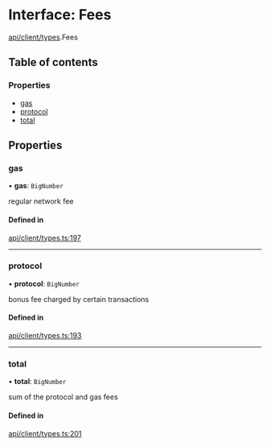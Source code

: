 # Interface: Fees

[api/client/types](../wiki/api.client.types).Fees

## Table of contents

### Properties

- [gas](../wiki/api.client.types.Fees#gas)
- [protocol](../wiki/api.client.types.Fees#protocol)
- [total](../wiki/api.client.types.Fees#total)

## Properties

### gas

• **gas**: `BigNumber`

regular network fee

#### Defined in

[api/client/types.ts:197](https://github.com/PolymeshAssociation/polymesh-sdk/blob/8a9e72221/src/api/client/types.ts#L197)

___

### protocol

• **protocol**: `BigNumber`

bonus fee charged by certain transactions

#### Defined in

[api/client/types.ts:193](https://github.com/PolymeshAssociation/polymesh-sdk/blob/8a9e72221/src/api/client/types.ts#L193)

___

### total

• **total**: `BigNumber`

sum of the protocol and gas fees

#### Defined in

[api/client/types.ts:201](https://github.com/PolymeshAssociation/polymesh-sdk/blob/8a9e72221/src/api/client/types.ts#L201)
